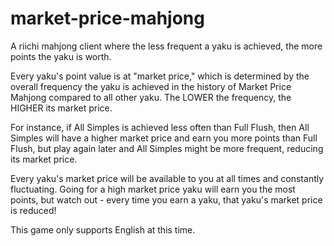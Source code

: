 # market-price-mahjong
A riichi mahjong client where the less frequent a yaku is achieved, the more points the yaku is worth.

Every yaku's point value is at "market price," which is determined by the overall frequency the yaku is achieved in the history of Market Price Mahjong compared to all other yaku. The LOWER the frequency, the HIGHER its market price.

For instance, if All Simples is achieved less often than Full Flush, then All Simples will have a higher market price and earn you more points than Full Flush, but play again later and All Simples might be more frequent, reducing its market price.

Every yaku's market price will be available to you at all times and constantly fluctuating. Going for a high market price yaku will earn you the most points, but watch out - every time you earn a yaku, that yaku's market price is reduced!

This game only supports English at this time.
